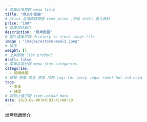```yaml
---
# 菜單品項標題 menu title 
title: "綠島小夜曲"
# price 品項價錢標價 item price ,交給 shell 差入資料
price: "180" 
# 菜單項目簡介 
description: "焗烤燉飯"
# 圖片檔案目錄 diretory to store image file
image : "images/estern-meal2.jpeg"
# 排序
weight: []
# 上架開關 list product 
draft: false
# 菜單品項分類 menu item categories 
categories:
  - 焗烤燉飯
# 標籤 辣度 素食 甜食 冷熱 tags for spicy vegan sweet hot and cold 
tags:
  - 素食
  - 辣度
# 項目上傳日期 item upload date 
date: 2023-08-09T04:03:41+08:00
---
```


焗烤燉飯簡介

